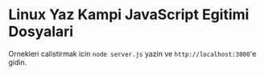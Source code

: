 # Linux Yaz Kampi JavaScript Egitimi Dosyalari

Ornekleri calistirmak icin `node server.js` yazin ve `http://localhost:3000`'e gidin.


